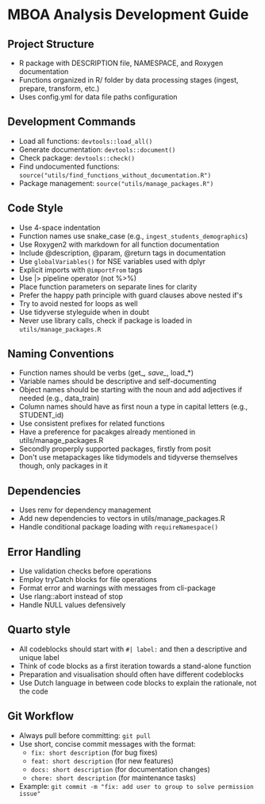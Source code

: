 # MBOA Analysis Development Guide

## Project Structure
- R package with DESCRIPTION file, NAMESPACE, and Roxygen documentation
- Functions organized in R/ folder by data processing stages (ingest, prepare, transform, etc.)
- Uses config.yml for data file paths configuration

## Development Commands
- Load all functions: `devtools::load_all()`
- Generate documentation: `devtools::document()`
- Check package: `devtools::check()`
- Find undocumented functions: `source("utils/find_functions_without_documentation.R")`
- Package management: `source("utils/manage_packages.R")`

## Code Style
- Use 4-space indentation
- Function names use snake_case (e.g., `ingest_students_demographics`)
- Use Roxygen2 with markdown for all function documentation
- Include @description, @param, @return tags in documentation
- Use `globalVariables()` for NSE variables used with dplyr
- Explicit imports with `@importFrom` tags
- Use |> pipeline operator (not %>%)
- Place function parameters on separate lines for clarity
- Prefer the happy path principle with guard clauses above nested if's
- Try to avoid nested for loops as well
- Use tidyverse styleguide when in doubt
- Never use library calls, check if package is loaded in `utils/manage_packages.R`

## Naming Conventions
- Function names should be verbs (get_*, save_*, load_*)
- Variable names should be descriptive and self-documenting
- Object names should be starting with the noun and add adjectives if needed (e.g., data_train)
- Column names should have as first noun a type in capital letters (e.g., STUDENT_id)
- Use consistent prefixes for related functions
- Have a preference for pacakges already mentioned in utils/manage_packages.R
- Secondly properply supported packages, firstly from posit
- Don't use metapackages like tidymodels and tidyverse themselves though, only packages in it

## Dependencies
- Uses renv for dependency management
- Add new dependencies to vectors in utils/manage_packages.R
- Handle conditional package loading with `requireNamespace()`

## Error Handling
- Use validation checks before operations
- Employ tryCatch blocks for file operations
- Format error and warnings with messages from cli-package
- Use rlang::abort instead of stop
- Handle NULL values defensively

## Quarto style
- All codeblocks should start with `#| label:` and then a descriptive and unique label
- Think of code blocks as a first iteration towards a stand-alone function
- Preparation and visualisation should often have different codeblocks
- Use Dutch language in between code blocks to explain the rationale, not the code

## Git Workflow
- Always pull before committing: `git pull`
- Use short, concise commit messages with the format:
  - `fix: short description` (for bug fixes)
  - `feat: short description` (for new features)
  - `docs: short description` (for documentation changes)
  - `chore: short description` (for maintenance tasks)
- Example: `git commit -m "fix: add user to group to solve permission issue"`
